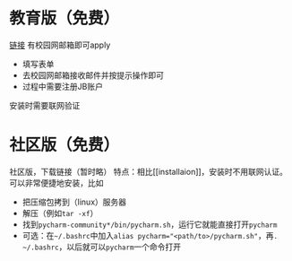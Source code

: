# 教育版（免费）
[链接](https://www.jetbrains.com/community/education/#students)
有校园网邮箱即可apply
- 填写表单
- 去校园网邮箱接收邮件并按提示操作即可
- 过程中需要注册JB账户

安装时需要联网验证
# 社区版（免费）
社区版，下载链接（暂时略）
特点：相比[[installaion]]，安装时不用联网认证。可以非常便捷地安装，比如
- 把压缩包拷到（linux）服务器
- 解压（例如`tar -xf`）
- 找到`pycharm-community*/bin/pycharm.sh`，运行它就能直接打开`pycharm`
- 可选：在`~/.bashrc`中加入`alias pycharm="<path/to>/pycharm.sh"`，再`. ~/.bashrc`，以后就可以`pycharm`一个命令打开